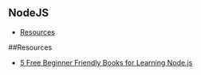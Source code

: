 NodeJS
---
- [Resources](#resources)

##Resources
- [5 Free Beginner Friendly Books for Learning Node.js](http://codecondo.com/5-free-beginner-friendly-books-learning-node-js/)
